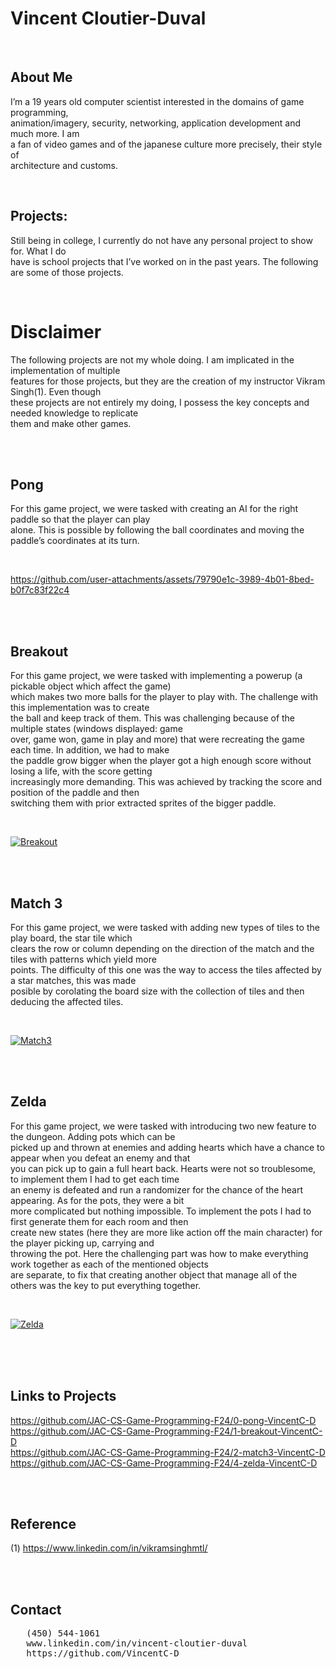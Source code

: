 # Vincent Cloutier-Duval
</br>

## About Me 

I’m a 19 years old computer scientist interested in the domains of game programming, </br>
animation/imagery, security, networking, application development and much more. I am </br>
a fan of video games and of the japanese culture more precisely, their style of</br> 
architecture and customs.

 </br>

## Projects: 

Still being in college, I currently do not have any personal project to show for. What I do</br> 
have is school projects that I’ve worked on in the past years. The following are some of those projects. 

</br>

# Disclaimer 

The following projects are not my whole doing. I am implicated in the implementation of multiple</br> 
features for those projects, but they are the creation of my instructor Vikram Singh(1). Even though</br> 
these projects are not entirely my doing, I possess the key concepts and needed knowledge to replicate</br> 
them and make other games. 

</br></br>

## Pong

For this game project, we were tasked with creating an AI for the right paddle so that the player can play</br>
alone. This is possible by following the ball coordinates and moving the paddle’s coordinates at its turn. 

</br>

https://github.com/user-attachments/assets/79790e1c-3989-4b01-8bed-b0f7c83f22c4

</br></br>

## Breakout

For this game project, we were tasked with implementing a powerup (a pickable object which affect the game)</br> 
which makes two more balls for the player to play with. The challenge with this implementation was to create</br> 
the ball and keep track of them. This was challenging because of the multiple states (windows displayed: game</br> 
over, game won, game in play and more) that were recreating the game each time. In addition, we had to make</br> 
the paddle grow bigger when the player got a high enough score without losing a life, with the score getting</br> 
increasingly more demanding. This was achieved by tracking the score and position of the paddle and then</br> 
switching them with prior extracted sprites of the bigger paddle.

</br>

[![Breakout](https://markdown-videos-api.jorgenkh.no/url?url=https%3A%2F%2Fwww.youtube.com%2Fwatch%3Fv%3D3s4wBpV2xo4%26ab_channel%3Dvincent_544)](https://www.youtube.com/watch?v=3s4wBpV2xo4&ab_channel=vincent_544)

</br></br>

## Match 3

For this game project, we were tasked with adding new types of tiles to the play board, the star tile which</br> 
clears the row or column depending on the direction of the match and the tiles with patterns which yield more</br> 
points. The difficulty of this one was the way to access the tiles affected by a star matches, this was made</br> 
posible by corolating the board size with the collection of tiles and then deducing the affected tiles.

</br>

[![Match3](https://markdown-videos-api.jorgenkh.no/url?url=https%3A%2F%2Fwww.youtube.com%2Fwatch%3Fv%3Dv7ssjojvSe8%26ab_channel%3Dvincent_544)](https://www.youtube.com/watch?v=v7ssjojvSe8&ab_channel=vincent_544)

</br></br>

## Zelda

For this game project, we were tasked with introducing two new feature to the dungeon. Adding pots which can be</br> 
picked up and thrown at enemies and adding hearts which have a chance to appear when you defeat an enemy and that</br> 
you can pick up to gain a full heart back. Hearts were not so troublesome, to implement them I had to get each time</br>
an enemy is defeated and run a randomizer for the chance of the heart appearing. As for the pots, they were a bit</br>
more complicated but nothing impossible. To implement the pots I had to first generate them for each room and then</br> 
create new states (here they are more like action off the main character) for the player picking up, carrying and</br> 
throwing the pot. Here the challenging part was how to make everything work together as each of the mentioned objects</br>
are separate, to fix that creating another object that manage all of the others was the key to put everything together.

</br>

[![Zelda](https://markdown-videos-api.jorgenkh.no/url?url=https%3A%2F%2Fwww.youtube.com%2Fwatch%3Fv%3DiWSiaQ8NoZw%26ab_channel%3Dvincent_544)](https://www.youtube.com/watch?v=iWSiaQ8NoZw&ab_channel=vincent_544)

</br></br></br>
## Links to Projects
https://github.com/JAC-CS-Game-Programming-F24/0-pong-VincentC-D
</br>
https://github.com/JAC-CS-Game-Programming-F24/1-breakout-VincentC-D
</br>
https://github.com/JAC-CS-Game-Programming-F24/2-match3-VincentC-D
</br>
https://github.com/JAC-CS-Game-Programming-F24/4-zelda-VincentC-D

</br></br>

## Reference

(1)  https://www.linkedin.com/in/vikramsinghmtl/ 

</br></br>

## Contact
<pre>
   (450) 544-1061
   www.linkedin.com/in/vincent-cloutier-duval                           vincentcloutierduval@gmail.com
   https://github.com/VincentC-D                                   Salaberry-de-Valleyfield, QC J6T5Z1
</pre>
